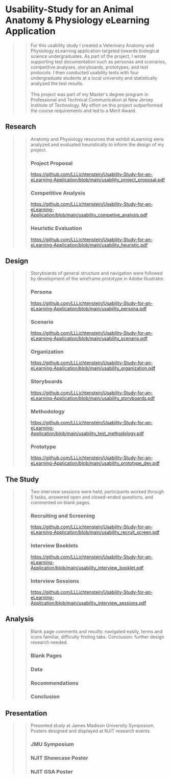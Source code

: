 # Usability-Study for an Animal Anatomy &amp; Physiology eLearning Application
> > For this usability study I created a Veterinary Anatomy and Physiology eLearning application targeted towards biological science undergraduates. As part of the project, I wrote supporting test documentation such as personas and scenarios, competitive analyses, storyboards, prototypes, and test protocols. I then conducted usability tests with four undergraduate students at a local university and statistically analyzed the test results. <br><br>This project was part of my Master's degree program in Professional and Technical Communication at New Jersey Institute of Technology. My effort on this project outperformed the course requirements and led to a Merit Award.
## Research
> > Anatomy and Physiology resources that exhibit eLearning were analyzed and evaluated heuristically to inform the design of my project.<br>
> > ### Project Proposal
> > https://github.com/LLLichtenstein/Usability-Study-for-an-eLearning-Application/blob/main/usability_project_proposal.pdf <br>
> > ### Competitive Analysis
> > https://github.com/LLLichtenstein/Usability-Study-for-an-eLearning-Application/blob/main/usability_competive_analysis.pdf <br>
> > ### Heuristic Evaluation
> > https://github.com/LLLichtenstein/Usability-Study-for-an-eLearning-Application/blob/main/usability_heuristic.pdf <br>
## Design
> > Storyboards of general structure and navigation were followed by development of the wireframe prototype in Adobe Illustrator.<br>
> > ### Persona
> > https://github.com/LLLichtenstein/Usability-Study-for-an-eLearning-Application/blob/main/usability_persona.pdf <br>
> > ### Scenario
> > https://github.com/LLLichtenstein/Usability-Study-for-an-eLearning-Application/blob/main/usability_scenario.pdf <br>
> > ### Organization
> > https://github.com/LLLichtenstein/Usability-Study-for-an-eLearning-Application/blob/main/usability_organization.pdf <br>
> > ### Storyboards
> > https://github.com/LLLichtenstein/Usability-Study-for-an-eLearning-Application/blob/main/usability_storyboards.pdf <br>
> > ### Methodology
> > https://github.com/LLLichtenstein/Usability-Study-for-an-eLearning-Application/blob/main/usability_test_methodology.pdf <br>
> > ### Prototype
> > https://github.com/LLLichtenstein/Usability-Study-for-an-eLearning-Application/blob/main/usability_prototype_dev.pdf
## The Study
> > Two interview sessions were held; participants worked through 5 tasks, answered open and closed-ended questions, and commented on blank pages.<br>
> > ### Recruiting and Screening
> > https://github.com/LLLichtenstein/Usability-Study-for-an-eLearning-Application/blob/main/usability_recruit_screen.pdf
> > ### Interview Booklets
> > https://github.com/LLLichtenstein/Usability-Study-for-an-eLearning-Application/blob/main/usability_interview_booklet.pdf <br>
> > ### Interview Sessions
> > https://github.com/LLLichtenstein/Usability-Study-for-an-eLearning-Application/blob/main/usability_interview_sessions.pdf <br>
## Analysis
> > Blank page comments and results: navigated easily, terms and icons familiar, difficulty finding tabs. Conclusion: further design research needed.<br>
> > ### Blank Pages
> > ### Data
> > ### Recommendations
> > ### Conclusion
## Presentation
> > Presented study at James Madison University Symposium. Posters designed and displayed at NJIT research events.<br>
> > ### JMU Symposium
> > ### NJIT Showcase Poster
> > ### NJIT GSA Poster
